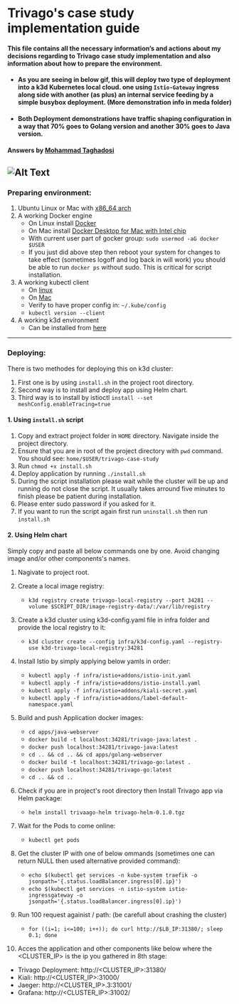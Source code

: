 # Trivago's case study implementation guide
#### This file contains all the necessary information’s and actions about my decisions regarding to Trivago case study implementation and also information about how to prepare the environment. 
* #### As you are seeing in below gif, this will deploy two type of deployment into a k3d Kubernetes local cloud. one using `Istio-Gateway` ingress along side with another (as plus) an internal service feeding by a simple busybox deployment. (More demonstration info in meda folder)

* #### Both Deployment demonstrations have traffic shaping configuration in a way that 70% goes to Golang version and another 30% goes to Java version.

#### Answers by [Mohammad Taghadosi](https://linkedin.com/in/mtaghadosi) 
![Alt Text](infra/media/demonstration.gif)
---
### Preparing environment:
1. Ubuntu Linux or Mac with [x86_64 arch](https://www.techtarget.com/whatis/definition/x86-64)
2. A working Docker engine
   - On Linux install [Docker](https://docs.docker.com/engine/install/ubuntu/)
   - On Mac install [Docker Desktop for Mac with Intel chip](https://docs.docker.com/desktop/install/mac-install/)
   - With current user part of gocker group: `sudo usermod -aG docker $USER` 
   - If you just did above step then reboot your system for changes to take effect (sometimes logoff and log back in will work) you should be able to run `docker ps` without sudo. This is critical for script installation.
3. A working kubectl client
    - On [linux](https://kubernetes.io/docs/tasks/tools/install-kubectl-linux/)
    - On [Mac](https://kubernetes.io/docs/tasks/tools/install-kubectl-macos/)
    - Verify to have proper config in: `~/.kube/config`
    - `kubectl version --client`
4. A working k3d environment 
   - Can be installed from [here](https://k3d.io/v5.6.0/#installation)
---
### Deploying:
There is two methodes for deploying this on k3d cluster: 
1. First one is by using `install.sh` in the project root directory.
2. Second way is to install and deploy app using Helm chart.
3. Third way is to install by istioctl `install --set meshConfig.enableTracing=true`

#### 1. Using `install.sh` script
1. Copy and extract project folder in `HOME` directory. Navigate inside the project directory.
2. Ensure that you are in root of the project directory with `pwd` command. You should see: `home/$USER/trivago-case-study`
3. Run `chmod +x install.sh`
4. Deploy application by running `./install.sh`
5. During the script installation please wait while the cluster will be up and running do not close the script. It usually takes arround five minutes to finish please be patient during installation.
6. Please enter sudo password if you asked for it.
7. If you want to run the script again first run `uninstall.sh` then run `install.sh`
#### 2. Using Helm chart
Simply copy and paste all below commands one by one. Avoid changing image and/or other components's names.
1. Nagivate to project root. 
2. Create a local image registry: 
   - `k3d registry create trivago-local-registry --port 34281 --volume $SCRIPT_DIR/image-registry-data/:/var/lib/registry`

3. Create a k3d cluster using k3d-config.yaml file in infra folder and provide the local registry to it:
   - `k3d cluster create --config infra/k3d-config.yaml --registry-use k3d-trivago-local-registry:34281`

4. Install Istio by simply applying below yamls in order:
   - `kubectl apply -f infra/istio+addons/istio-init.yaml`
   - `kubectl apply -f infra/istio+addons/istio-install.yaml`
   - `kubectl apply -f infra/istio+addons/kiali-secret.yaml`
   - `kubectl apply -f infra/istio+addons/label-default-namespace.yaml`

5. Build and push Application docker images:
   - `cd apps/java-webserver`
   - `docker build -t localhost:34281/trivago-java:latest .`
   - `docker push localhost:34281/trivago-java:latest`
   - `cd .. && cd .. && cd apps/golang-webserver`
   - `docker build -t localhost:34281/trivago-go:latest .`
   - `docker push localhost:34281/trivago-go:latest`
   - `cd .. && cd .. `

6. Check if you are in project's root directory then Install Trivago app via Helm package: 
   - `helm install trivaago-helm trivago-helm-0.1.0.tgz`

7. Wait for the Pods to come online:
   - `kubectl get pods`

8. Get the cluster IP with one of below ommands (sometimes one can return NULL then used alternative provided command):
   - `echo $(kubectl get services -n kube-system traefik -o jsonpath='{.status.loadBalancer.ingress[0].ip}')`
   - `echo $(kubectl get services -n istio-system istio-ingressgateway -o jsonpath='{.status.loadBalancer.ingress[0].ip}')`
9. Run 100 request againist / path: (be carefull about crashing the cluster)
   - `for ((i=1; i<=100; i++)); do curl http://$LB_IP:31380/; sleep 0.1; done`
10. Acces the application and other components like below where the <CLUSTER_IP> is the ip you gathered in 8th stage:
   - Trivago Deployment: http://<CLUSTER_IP>:31380/
   - Kiali: http://<CLUSTER_IP>:31000/
   - Jaeger: http://<CLUSTER_IP>.3:31001/
   - Grafana: http://<CLUSTER_IP>:31002/

